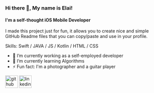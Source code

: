 ### Hi there 👋, My name is Elai!
#### I'm a self-thought iOS Mobile Developer

I made this project just for fun, it allows you to create nice and simple GitHub Readme files that you can copy/paste and use in your profile.

Skills: Swift / JAVA / JS / Kotlin / HTML / CSS

- 🔭 I’m currently working as a self-employed developer 
- 🌱 I’m currently learning Algorithms 
- ⚡ Fun fact: I'm a photographer and a guitar player 


[<img src='https://cdn.jsdelivr.net/npm/simple-icons@3.0.1/icons/github.svg' alt='github' height='40'>](https://github.com/elai950)  [<img src='https://cdn.jsdelivr.net/npm/simple-icons@3.0.1/icons/linkedin.svg' alt='linkedin' height='40'>](https://www.linkedin.com/in/elai-zuberman-8120a073/)  


